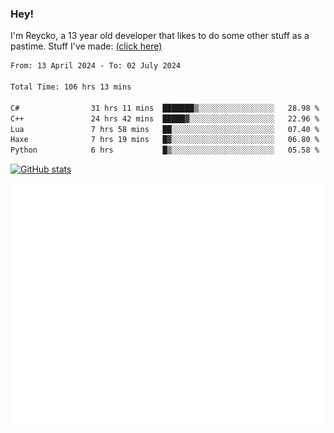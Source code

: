 ### Hey!
I'm Reycko, a 13 year old developer that likes to do some other stuff as a pastime.
Stuff I've made: [(click here)](https://pastebin.com/raw/QiNpEYja)

<!--START_SECTION:wakasection-->

```txt
From: 13 April 2024 - To: 02 July 2024

Total Time: 106 hrs 13 mins

C#                31 hrs 11 mins  ███████▒░░░░░░░░░░░░░░░░░   28.98 %
C++               24 hrs 42 mins  █████▓░░░░░░░░░░░░░░░░░░░   22.96 %
Lua               7 hrs 58 mins   ██░░░░░░░░░░░░░░░░░░░░░░░   07.40 %
Haxe              7 hrs 19 mins   █▓░░░░░░░░░░░░░░░░░░░░░░░   06.80 %
Python            6 hrs           █▒░░░░░░░░░░░░░░░░░░░░░░░   05.58 %
```

<!--END_SECTION:wakasection-->

[![GitHub stats](https://github-readme-stats.vercel.app/api?username=Reycko&show_icons=true&theme=dark&hide_title=true&count_private=true)](https://github.com/anuraghazra/github-readme-stats)

![Metrics](/github-metrics.svg)
